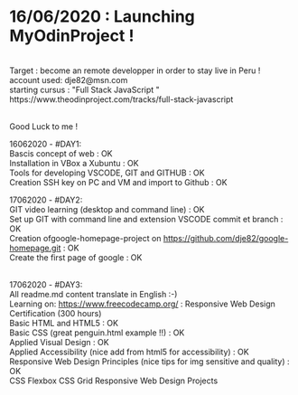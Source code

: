 <h1>16/06/2020 :    Launching MyOdinProject ! </h1><br>
                Target : become an remote developper in order to stay live in Peru ! <br>
account used: dje82@msn.com <br>
starting cursus : "Full Stack JavaScript " <br>
https://www.theodinproject.com/tracks/full-stack-javascript <br><br>

Good Luck  to me !<br>

16062020 - #DAY1:<br>
    Bascis concept of web : OK<br>
    Installation in VBox a Xubuntu : OK<br>
    Tools for developing  VSCODE,  GIT and GITHUB : OK<br>
    Creation SSH key on  PC and VM and import to Github : OK<br>
    
17062020 - #DAY2:<br>
    GIT video learning (desktop and command line) : OK<br>
    Set up GIT with command line and extension VSCODE commit et branch : OK<br>
    Creation ofgoogle-homepage-project on https://github.com/dje82/google-homepage.git : OK<br>
    Create the first page of google : OK<br><br>

17062020 - #DAY3:<br>
    All readme.md content translate in English :-)<br>
    Learning on: https://www.freecodecamp.org/ : Responsive Web Design Certification (300 hours)  <br>
        Basic HTML and HTML5 : OK<br>
        Basic CSS (great penguin.html example !!) : OK <br>
        Applied Visual Design : OK<br>
        Applied Accessibility (nice add from html5 for accessibility) : OK<br>
        Responsive Web Design Principles (nice tips for img sensitive and quality) : OK <br>
        CSS Flexbox
        CSS Grid
        Responsive Web Design Projects
